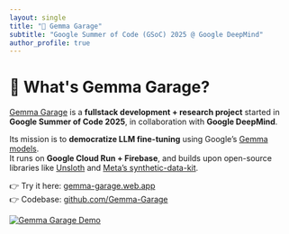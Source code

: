 ```yaml
---
layout: single
title: "💎 Gemma Garage"
subtitle: "Google Summer of Code (GSoC) 2025 @ Google DeepMind"
author_profile: true
---
```


# 🚀 What's Gemma Garage?

[Gemma Garage](https://gemma-garage.web.app/home) is a **fullstack development + research project** started in **Google Summer of Code 2025**, in collaboration with **Google DeepMind**.  

Its mission is to **democratize LLM fine-tuning** using Google’s [Gemma models](https://deepmind.google/models/gemma/).  
It runs on **Google Cloud Run + Firebase**, and builds upon open-source libraries like [Unsloth](https://github.com/unslothai/unsloth) and [Meta’s synthetic-data-kit](https://github.com/meta-llama/synthetic-data-kit/issues).

👉 Try it here: [gemma-garage.web.app](https://gemma-garage.web.app)  
👉 Codebase: [github.com/Gemma-Garage](https://github.com/Gemma-Garage)

[![Gemma Garage Demo](https://img.youtube.com/vi/1AZTpRR9KGo/0.jpg)](https://www.youtube.com/watch?v=1AZTpRR9KGo)
